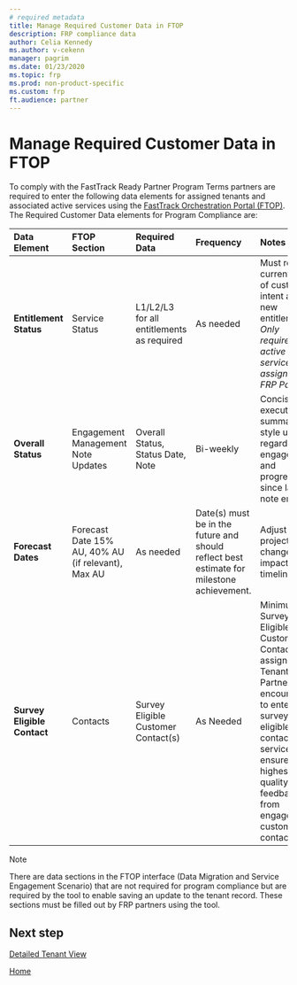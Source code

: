```yaml
---
# required metadata
title: Manage Required Customer Data in FTOP
description: FRP compliance data
author: Celia Kennedy
ms.author: v-cekenn
manager: pagrim
ms.date: 01/23/2020
ms.topic: frp
ms.prod: non-product-specific
ms.custom: frp
ft.audience: partner
---
```


# Manage Required Customer Data in FTOP

To comply with the FastTrack Ready Partner Program Terms partners are required to enter the following data elements for assigned tenants and associated active services using the [FastTrack Orchestration Portal (FTOP)](https://ftop.microsoft.com). The Required Customer Data elements for Program Compliance are:

|**Data Element**       |**FTOP Section** | **Required Data** |**Frequency** |**Notes** |
| :--------------------------------- |:--------------------------------- |:--------------------------------- |:--------------------------------- |:--------------------------------- |
|  **Entitlement Status** |Service Status | L1/L2/L3 for all entitlements as required| As needed | Must reflect current state of customer intent and new entitlements. *Only required for active services assigned to FRP Partner.*|
|  **Overall Status**     |Engagement Management Note Updates| Overall Status, Status Date, Note| Bi-weekly| Concise executive summary style update regarding engagement and progress since last note entry.|
|  **Forecast Dates**     |Forecast Date  15% AU, 40% AU (if relevant), Max AU| As needed| Date(s) must be in the future and should reflect best estimate for milestone achievement.|  Adjust as project changes impact timelines.|
|  **Survey Eligible Contact** |Contacts |Survey Eligible Customer Contact(s) | As Needed | Minimum 1 Survey Eligible Customer Contact per assigned Tenant.  Partner is encouraged to enter survey eligible contacts by service to ensure highest quality feedback from engaged customer contacts.|

> [!NOTE]
> There are data sections in the FTOP interface (Data Migration and Service Engagement Scenario) that are not required for program compliance but are required by the tool to enable saving an update to the tenant record.  These sections must be filled out by FRP partners using the tool.

## Next step

[Detailed Tenant View](detailed-tenant-view.md)

[Home](http://partner-docs.microsoft.com)
